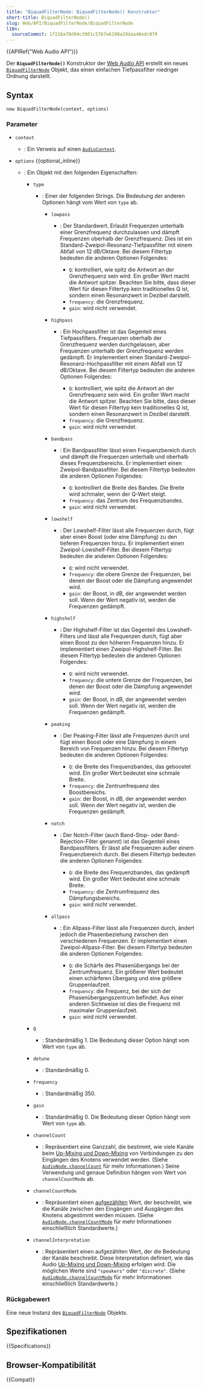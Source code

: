 ```yaml
---
title: "BiquadFilterNode: BiquadFilterNode() Konstruktor"
short-title: BiquadFilterNode()
slug: Web/API/BiquadFilterNode/BiquadFilterNode
l10n:
  sourceCommit: 1f216a70d94c3901c5767e6108a29daa48edc070
---
```


{{APIRef("Web Audio API")}}

Der **`BiquadFilterNode()`** Konstruktor der [Web Audio API](/de/docs/Web/API/Web_Audio_API) erstellt ein neues [`BiquadFilterNode`](/de/docs/Web/API/BiquadFilterNode) Objekt, das einen einfachen Tiefpassfilter niedriger Ordnung darstellt.

## Syntax

```js-nolint
new BiquadFilterNode(context, options)
```

### Parameter

- `context`
  - : Ein Verweis auf einen [`AudioContext`](/de/docs/Web/API/AudioContext).
- `options` {{optional_inline}}

  - : Ein Objekt mit den folgenden Eigenschaften:

    - `type`

      - : Einer der folgenden Strings. Die Bedeutung
        der anderen Optionen hängt vom Wert von `type` ab.

        - `lowpass`

          - : Der Standardwert. Erlaubt Frequenzen unterhalb einer Grenzfrequenz durchzulassen und dämpft Frequenzen oberhalb der Grenzfrequenz. Dies ist ein Standard-Zweipol-Resonanz-Tiefpassfilter mit einem Abfall von 12 dB/Oktave. Bei diesem Filtertyp bedeuten die anderen Optionen Folgendes:

            - `Q`: kontrolliert, wie spitz die Antwort an der Grenzfrequenz sein wird. Ein großer Wert macht die Antwort spitzer. Beachten Sie bitte, dass dieser Wert für diesen Filtertyp kein traditionelles Q ist, sondern einen Resonanzwert in Dezibel darstellt.
            - `frequency`: die Grenzfrequenz.
            - `gain`: wird nicht verwendet.

        - `highpass`

          - : Ein Hochpassfilter ist das Gegenteil eines Tiefpassfilters.
            Frequenzen oberhalb der Grenzfrequenz werden durchgelassen, aber Frequenzen unterhalb der Grenzfrequenz werden gedämpft. Er implementiert einen Standard-Zweipol-Resonanz-Hochpassfilter mit einem Abfall von 12 dB/Oktave. Bei diesem Filtertyp bedeuten die anderen Optionen Folgendes:

            - `Q`: kontrolliert, wie spitz die Antwort an der Grenzfrequenz sein wird. Ein großer Wert macht die Antwort spitzer. Beachten Sie bitte, dass dieser Wert für diesen Filtertyp kein traditionelles Q ist, sondern einen Resonanzwert in Dezibel darstellt.
            - `frequency`: die Grenzfrequenz.
            - `gain`: wird nicht verwendet.

        - `bandpass`

          - : Ein Bandpassfilter lässt einen Frequenzbereich durch und dämpft die Frequenzen unterhalb und oberhalb dieses Frequenzbereichs. Er implementiert einen Zweipol-Bandpassfilter. Bei diesem Filtertyp bedeuten die anderen Optionen Folgendes:

            - `Q`: kontrolliert die Breite des Bandes. Die Breite wird schmaler, wenn der Q-Wert steigt.
            - `frequency`: das Zentrum des Frequenzbandes.
            - `gain`: wird nicht verwendet.

        - `lowshelf`

          - : Der Lowshelf-Filter lässt alle Frequenzen durch, fügt aber einen Boost (oder eine Dämpfung) zu den tieferen Frequenzen hinzu. Er implementiert einen Zweipol-Lowshelf-Filter. Bei diesem Filtertyp bedeuten die anderen Optionen Folgendes:

            - `Q`: wird nicht verwendet.
            - `frequency`: die obere Grenze der Frequenzen, bei denen der Boost oder die Dämpfung angewendet wird.
            - `gain`: der Boost, in dB, der angewendet werden soll. Wenn der Wert negativ ist, werden die Frequenzen gedämpft.

        - `highshelf`

          - : Der Highshelf-Filter ist das Gegenteil des Lowshelf-Filters und lässt alle Frequenzen durch, fügt aber einen Boost zu den höheren Frequenzen hinzu. Er implementiert einen Zweipol-Highshelf-Filter. Bei diesem Filtertyp bedeuten die anderen Optionen Folgendes:

            - `Q`: wird nicht verwendet.
            - `frequency`: die untere Grenze der Frequenzen, bei denen der Boost oder die Dämpfung angewendet wird.
            - `gain`: der Boost, in dB, der angewendet werden soll. Wenn der Wert negativ ist, werden die Frequenzen gedämpft.

        - `peaking`

          - : Der Peaking-Filter lässt alle Frequenzen durch und fügt einen Boost oder eine Dämpfung in einem Bereich von Frequenzen hinzu. Bei diesem Filtertyp bedeuten die anderen Optionen Folgendes:

            - `Q`: die Breite des Frequenzbandes, das geboostet wird. Ein großer Wert bedeutet eine schmale Breite.
            - `frequency`: die Zentrumfrequenz des Boostbereichs.
            - `gain`: der Boost, in dB, der angewendet werden soll. Wenn der Wert negativ ist, werden die Frequenzen gedämpft.

        - `notch`

          - : Der Notch-Filter (auch Band-Stop- oder Band-Rejection-Filter genannt) ist das Gegenteil eines Bandpassfilters. Er lässt alle Frequenzen außer einem Frequenzbereich durch. Bei diesem Filtertyp bedeuten die anderen Optionen Folgendes:

            - `Q`: die Breite des Frequenzbandes, das gedämpft wird. Ein großer Wert bedeutet eine schmale Breite.
            - `frequency`: die Zentrumfrequenz des Dämpfungsbereichs.
            - `gain`: wird nicht verwendet.

        - `allpass`

          - : Ein Allpass-Filter lässt alle Frequenzen durch, ändert jedoch die Phasenbeziehung zwischen den verschiedenen Frequenzen. Er implementiert einen Zweipol-Allpass-Filter. Bei diesem Filtertyp bedeuten die anderen Optionen Folgendes:

            - `Q`: die Schärfe des Phasenübergangs bei der Zentrumfrequenz. Ein größerer Wert bedeutet einen schärferen Übergang und eine größere Gruppenlaufzeit.
            - `frequency`: die Frequenz, bei der sich der Phasenübergangszentrum befindet. Aus einer anderen Sichtweise ist dies die Frequenz mit maximaler Gruppenlaufzeit.
            - `gain`: wird nicht verwendet.

    - `Q`
      - : Standardmäßig 1. Die Bedeutung dieser Option hängt vom Wert von `type` ab.
    - `detune`
      - : Standardmäßig 0.
    - `frequency`
      - : Standardmäßig 350.
    - `gain`
      - : Standardmäßig 0. Die Bedeutung dieser Option hängt vom Wert von `type` ab.
    - `channelCount`
      - : Repräsentiert eine Ganzzahl, die bestimmt, wie viele Kanäle beim [Up-Mixing und Down-Mixing](/de/docs/Web/API/Web_Audio_API/Basic_concepts_behind_Web_Audio_API#up-mixing_and_down-mixing) von Verbindungen zu den Eingängen des Knotens verwendet werden. (Siehe [`AudioNode.channelCount`](/de/docs/Web/API/AudioNode/channelCount) für mehr Informationen.) Seine Verwendung und genaue Definition hängen vom Wert von `channelCountMode` ab.
    - `channelCountMode`
      - : Repräsentiert einen [aufgezählten](/de/docs/Glossary/Enumerated) Wert, der beschreibt, wie die Kanäle zwischen den Eingängen und Ausgängen des Knotens abgestimmt werden müssen. (Siehe [`AudioNode.channelCountMode`](/de/docs/Web/API/AudioNode/channelCountMode) für mehr Informationen einschließlich Standardwerte.)
    - `channelInterpretation`
      - : Repräsentiert einen aufgezählten Wert, der die Bedeutung der Kanäle beschreibt. Diese Interpretation definiert, wie das Audio [Up-Mixing und Down-Mixing](/de/docs/Web/API/Web_Audio_API/Basic_concepts_behind_Web_Audio_API#up-mixing_and_down-mixing) erfolgen wird. Die möglichen Werte sind `"speakers"` oder `"discrete"`. (Siehe [`AudioNode.channelCountMode`](/de/docs/Web/API/AudioNode/channelCountMode) für mehr Informationen einschließlich Standardwerte.)

### Rückgabewert

Eine neue Instanz des [`BiquadFilterNode`](/de/docs/Web/API/BiquadFilterNode) Objekts.

## Spezifikationen

{{Specifications}}

## Browser-Kompatibilität

{{Compat}}
